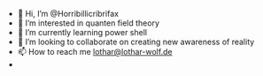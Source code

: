 - 👋 Hi, I’m @Horribillicribrifax
- 👀 I’m interested in quanten field theory
- 🌱 I’m currently learning power shell
- 💞️ I’m looking to collaborate on creating new awareness of reality
- 📫 How to reach me lothar@lothar-wolf.de
-

<!---
Horribillicribrifax/Horribillicribrifax is a ✨ special ✨ repository because its `README.md` (this file) appears on your GitHub profile.
You can click the Preview link to take a look at your changes.
--->
